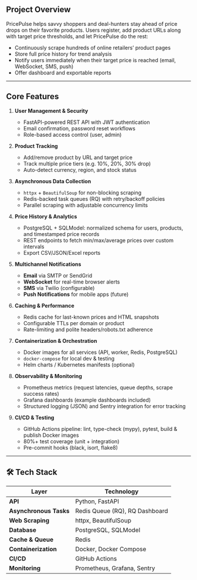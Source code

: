 ## Project Overview

PricePulse helps savvy shoppers and deal-hunters stay ahead of price drops on their favorite products. Users register, add product URLs along with target price thresholds, and let PricePulse do the rest:

- Continuously scrape hundreds of online retailers’ product pages  
- Store full price history for trend analysis  
- Notify users immediately when their target price is reached (email, WebSocket, SMS, push)  
- Offer dashboard and exportable reports

---

## Core Features

1. **User Management & Security**  
   - FastAPI-powered REST API with JWT authentication  
   - Email confirmation, password reset workflows  
   - Role-based access control (user, admin)

2. **Product Tracking**  
   - Add/remove product by URL and target price  
   - Track multiple price tiers (e.g. 10%, 20%, 30% drop)  
   - Auto-detect currency, region, and stock status  

3. **Asynchronous Data Collection**  
   - `httpx` + `BeautifulSoup` for non-blocking scraping  
   - Redis-backed task queues (RQ) with retry/backoff policies  
   - Parallel scraping with adjustable concurrency limits

4. **Price History & Analytics**  
   - PostgreSQL + SQLModel: normalized schema for users, products, and timestamped price records  
   - REST endpoints to fetch min/max/average prices over custom intervals  
   - Export CSV/JSON/Excel reports

5. **Multichannel Notifications**  
   - **Email** via SMTP or SendGrid  
   - **WebSocket** for real-time browser alerts  
   - **SMS** via Twilio (configurable)  
   - **Push Notifications** for mobile apps (future)

6. **Caching & Performance**  
   - Redis cache for last-known prices and HTML snapshots  
   - Configurable TTLs per domain or product  
   - Rate-limiting and polite headers/robots.txt adherence

7. **Containerization & Orchestration**  
   - Docker images for all services (API, worker, Redis, PostgreSQL)  
   - `docker-compose` for local dev & testing  
   - Helm charts / Kubernetes manifests (optional)

8. **Observability & Monitoring**  
   - Prometheus metrics (request latencies, queue depths, scrape success rates)  
   - Grafana dashboards (example dashboards included)  
   - Structured logging (JSON) and Sentry integration for error tracking

9. **CI/CD & Testing**  
   - GitHub Actions pipeline: lint, type-check (mypy), pytest, build & publish Docker images  
   - 80%+ test coverage (unit + integration)  
   - Pre-commit hooks (black, isort, flake8)

---

## 🛠️ Tech Stack

| Layer               | Technology                  |
| ------------------- | --------------------------- |
| **API**             | Python, FastAPI            |
| **Asynchronous Tasks** | Redis Queue (RQ), RQ Dashboard |
| **Web Scraping**    | httpx, BeautifulSoup       |
| **Database**        | PostgreSQL, SQLModel       |
| **Cache & Queue**   | Redis                      |
| **Containerization**| Docker, Docker Compose     |
| **CI/CD**           | GitHub Actions             | 
| **Monitoring**      | Prometheus, Grafana, Sentry|
